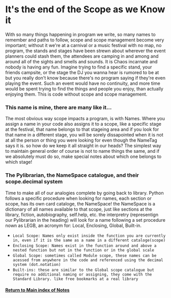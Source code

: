 
# It's the end of the Scope as we Know it

With so many things happening in program we write, so many names to remember and paths to follow, scope and scope management become very important; without it we're at a carnival or a music festival with no map, no program, the stands and stages have been strewn about wherever the event planners could stash them, the attendees are camping in and among and around all of the sights and smells and sounds. It is Chaos incarnate and nobody is having any fun. Imagine trying to find a specific stand, your friends campsite, or the stage the DJ you wanna hear is rumored to be at but you really don't know because there's no program saying if they're even playing the event. Such an event would have no continuity, and more time would be spent trying to find the things and people you enjoy, than actually enjoying them. This is code without scope and scope management. 

### This name is mine, there are many like it...
The most obvious way scope impacts a program, is with Names. Where you assign a name in your code also assigns it to a scope, like a specific stage at the festival, that name belongs to that stageing area and if you look for that name in a different stage, you will be sorely dissapointed when it is not at all the person or thing you were looking for even though the NameTag says it is. so how do we keep it all straight in our heads? The simplest way to maintain general order of course is not to name things the same, and if we absolutely must do so, make special notes about which one belongs to which stage!

### The Pylibrarian, the NameSpace catalogue, and their scope.decimal system
Time to make all of our analogies complete by going back to library. Python follows a specific procedure when looking for names, each section or scope, has its own card cataloge, the NameSpace! the NameSpace is a dictionary of all names available to that scope, just like sections at the library, fiction, autobiography, self.help, etc. the interpretry (representign our Pylibrarian in the heading) will look for a name following a set procedure nown as LEGB, an acronym for: Local, Enclosing, Global, Built-in.

- `Local Scope: Names only exist inside the function you are currently in, even if it is the same as a name in a different cataloge(scope)`
- `Enclosing Scope: Names exist in the function around and above a nested function but not in the function or in the global scale`
- `Global Scope: sometimes called Module scope, these names can be acessed from anywhere in the code and referenced using the decimal system (dot.notation)`
- `Built-ins: these are similar to the Global scope catalogue but require no additional naming or assigning, they come with the Standard Library. like free bookmarks at a real library`










#### [Return to Main index of Notes](./README.md)
